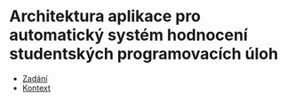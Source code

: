 # Architektura aplikace pro automatický systém hodnocení studentských programovacích úloh

- [Zadání](zadani.md)
- [Kontext](kontext.md)
